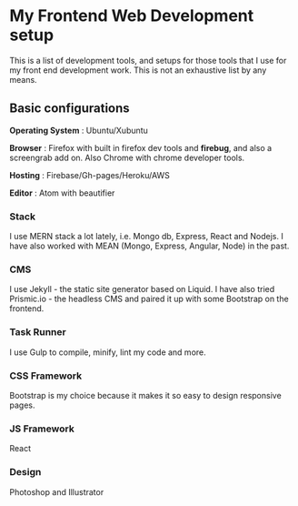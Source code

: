 # My Frontend Web Development setup

This is a list of development tools, and setups for those tools that I use for my front end development work. This is not an exhaustive list by any means.

## Basic configurations

**Operating System** : Ubuntu/Xubuntu

**Browser** : Firefox with built in firefox dev tools and **firebug**, and also a screengrab add on. Also Chrome with chrome developer tools.

**Hosting** : Firebase/Gh-pages/Heroku/AWS

**Editor** : Atom with beautifier

### Stack

I use MERN stack a lot lately, i.e. Mongo db, Express, React and Nodejs. I have also worked with MEAN (Mongo, Express, Angular, Node) in the past.

### CMS

I use Jekyll - the static site generator based on Liquid. I have also tried Prismic.io - the headless CMS and paired it up with some Bootstrap on the frontend.

### Task Runner

I use Gulp to compile, minify, lint my code and more.

### CSS Framework

Bootstrap is my choice because it makes it so easy to design responsive pages. 

###  JS Framework

React

### Design

Photoshop and Illustrator
